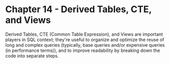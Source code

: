 # Chapter 14 - Derived Tables, CTE, and Views

Derived Tables, CTE (Common Table Expression), and Views are important players in SQL context; they're useful to organize and optimize the reuse of long and complex queries (typically, base queries and/or expensive queries (in performance terms)), and to improve readability by breaking down the code into separate steps. 
